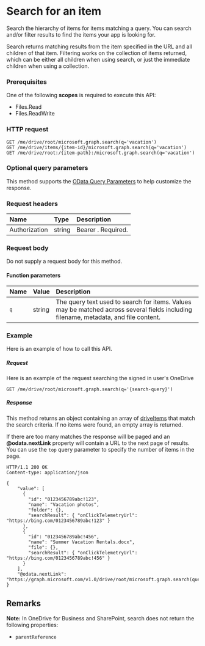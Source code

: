# Search for an item

Search the hierarchy of items for items matching a query. You can search and/or
filter results to find the items your app is looking for.

Search returns matching results from the item specified in the URL and all
children of that item. Filtering works on the collection of items returned,
which can be either all children when using search, or just the immediate
children when using a collection.

### Prerequisites
One of the following **scopes** is required to execute this API:

  * Files.Read
  * Files.ReadWrite

### HTTP request
<!-- { "blockType": "ignored" } -->
```
GET /me/drive/root/microsoft.graph.search(q='vacation')
GET /me/drive/items/{item-id}/microsoft.graph.search(q='vacation')
GET /me/drive/root:/{item-path}:/microsoft.graph.search(q='vacation')
```

### Optional query parameters
This method supports the [OData Query
Parameters](http://graph.microsoft.io/docs/overview/query_parameters) to help
customize the response.

### Request headers

| Name          | Type   | Description               |
|:--------------|:-------|:--------------------------|
| Authorization | string | Bearer <token>. Required. |


### Request body
Do not supply a request body for this method.

#### Function parameters

| Name | Value  | Description                                                                                                                          |
|:-----|:-------|:-------------------------------------------------------------------------------------------------------------------------------------|
| `q`  | string | The query text used to search for items. Values may be matched across several fields including filename, metadata, and file content. |

### Example
Here is an example of how to call this API.

##### Request

Here is an example of the request searching the signed in user's OneDrive
<!-- {
  "blockType": "request",
  "name": "item_search"
}-->
```http
GET /me/drive/root/microsoft.graph.search(q='{search-query}')
```

##### Response
This method returns an object containing an array of [driveItems](../resources/driveitem.md) that
match the search criteria. If no items were found, an empty array is returned.

If there are too many matches the response will be paged and an
**@odata.nextLink** property will contain a URL to the next page of results. You
can use the `top` query parameter to specify the number of items in the page.

<!-- {
  "blockType": "response",
  "truncated": true,
  "@odata.type": "microsoft.graph.driveItem",
  "isCollection": true
} -->
```http
HTTP/1.1 200 OK
Content-type: application/json

{
    "value": [
      {
        "id": "0123456789abc!123",
        "name": "Vacation photos",
        "folder": {},
        "searchResult": { "onClickTelemetryUrl": "https://bing.com/0123456789abc!123" }
      },
      {
        "id": "0123456789abc!456",
        "name": "Summer Vacation Rentals.docx",
        "file": {},
        "searchResult": { "onClickTelemetryUrl": "https://bing.com/0123456789abc!456" }
      }
    ],
    "@odata.nextLink": "https://graph.microsoft.com/v1.0/drive/root/microsoft.graph.search(query='vacation')&skipToken=1asdlnjnkj1nalkm!asd"
}
```

## Remarks

**Note:** In OneDrive for Business and SharePoint, search does not return the following properties:

* `parentReference`


<!-- uuid: 8fcb5dbc-d5aa-4681-8e31-b001d5168d79
2015-10-25 14:57:30 UTC -->
<!-- {
  "type": "#page.annotation",
  "description": "item: search",
  "keywords": "",
  "section": "documentation",
  "tocPath": "OneDrive/Items/Search items"
}-->
